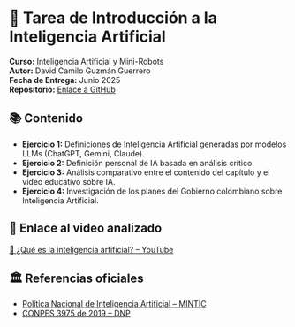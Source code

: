 # 🤖 Tarea de Introducción a la Inteligencia Artificial  

**Curso:** Inteligencia Artificial y Mini-Robots  
**Autor:** David Camilo Guzmán Guerrero  
**Fecha de Entrega:** Junio 2025  
**Repositorio:** [Enlace a GitHub](https://github.com/lmao813/Tarea_AutomatasCelulares)

## 📚 Contenido

- **Ejercicio 1:**  Definiciones de Inteligencia Artificial generadas por modelos LLMs (ChatGPT, Gemini, Claude).  
- **Ejercicio 2:** Definición personal de IA basada en análisis crítico.  
- **Ejercicio 3:** Análisis comparativo entre el contenido del capítulo y el video educativo sobre IA.  
- **Ejercicio 4:** Investigación de los planes del Gobierno colombiano sobre Inteligencia Artificial.  

## 🎥 Enlace al video analizado  

[🔗 ¿Qué es la inteligencia artificial? – YouTube](https://www.youtube.com/watch?v=JsmKUCiPHUY&t=7s)  

## 🏛️ Referencias oficiales  

- [Política Nacional de Inteligencia Artificial – MINTIC](https://mintic.gov.co/portal/inicio/Secciones-de-Interes/Inteligencia-Artificial/)  
- [CONPES 3975 de 2019 – DNP](https://colaboracion.dnp.gov.co/CDT/Conpes/Econ%C3%B3micos/3975.pdf)  
